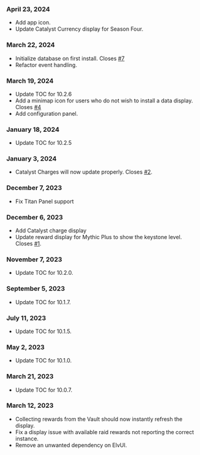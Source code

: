 ### April 23, 2024 ###
* Add app icon.
* Update Catalyst Currency display for Season Four.

### March 22, 2024 ###
* Initialize database on first install.  Closes [#7](https://github.com/Dreamlogic22/TherapyWeeklyRewards/issues/7)
* Refactor event handling.

### March 19, 2024 ###
* Update TOC for 10.2.6
* Add a minimap icon for users who do not wish to install a data display. Closes [#4](https://github.com/Dreamlogic22/TherapyWeeklyRewards/issues/4)
* Add configuration panel.

### January 18, 2024 ###
* Update TOC for 10.2.5

### January 3, 2024 ###
* Catalyst Charges will now update properly. Closes [#2](https://github.com/Dreamlogic22/TherapyWeeklyRewards/issues/2).

### December 7, 2023
* Fix Titan Panel support

### December 6, 2023
* Add Catalyst charge display
* Update reward display for Mythic Plus to show the keystone level. Closes [#1](https://github.com/Dreamlogic22/TherapyWeeklyRewards/issues/1#issue-2003437222).

### November 7, 2023
* Update TOC for 10.2.0.

### September 5, 2023
* Update TOC for 10.1.7.

### July 11, 2023
* Update TOC for 10.1.5.

### May 2, 2023
* Update TOC for 10.1.0.

### March 21, 2023
* Update TOC for 10.0.7.

### March 12, 2023
* Collecting rewards from the Vault should now instantly refresh the display.
* Fix a display issue with available raid rewards not reporting the correct instance.
* Remove an unwanted dependency on ElvUI.